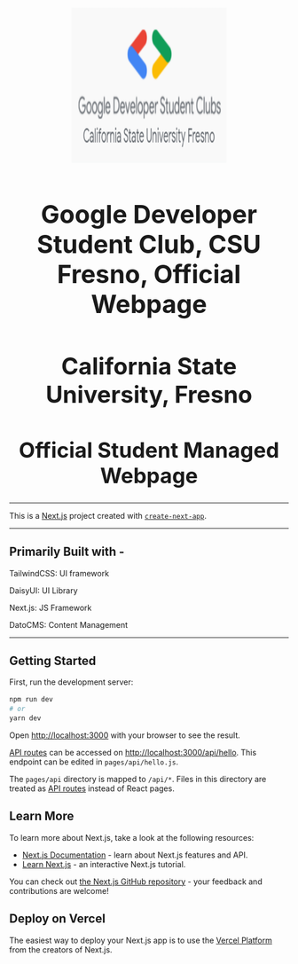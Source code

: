 
<!-- PROJECT LOGO -->
<br />
<p align="center">
  <a href="https://github.com/Ericsmrk/datocms-gdsc-fresno-state-chapter">
    <img src="src\assets\Logo1.PNG" alt="Logo" width="280" height="280">
  </a>

  <h1 style="font-size:320%;" align="center" >Google Developer Student Club, CSU Fresno, Official Webpage</h1>
  <h1 style="font-size:300%;" align="center" >California State University, Fresno</h1>
  <h1 style="font-size:270%;" align="center" >Official Student Managed Webpage</h1>

</p>

---

This is a [Next.js](https://nextjs.org/) project created with [`create-next-app`](https://github.com/vercel/next.js/tree/canary/packages/create-next-app).

---

## Primarily Built with -

TailwindCSS: UI framework

DaisyUI: UI Library

Next.js: JS Framework

DatoCMS: Content Management

---

## Getting Started

First, run the development server:

```bash
npm run dev
# or
yarn dev
```

Open [http://localhost:3000](http://localhost:3000) with your browser to see the result.

[API routes](https://nextjs.org/docs/api-routes/introduction) can be accessed on [http://localhost:3000/api/hello](http://localhost:3000/api/hello). This endpoint can be edited in `pages/api/hello.js`.

The `pages/api` directory is mapped to `/api/*`. Files in this directory are treated as [API routes](https://nextjs.org/docs/api-routes/introduction) instead of React pages.

## Learn More

To learn more about Next.js, take a look at the following resources:

- [Next.js Documentation](https://nextjs.org/docs) - learn about Next.js features and API.
- [Learn Next.js](https://nextjs.org/learn) - an interactive Next.js tutorial.

You can check out [the Next.js GitHub repository](https://github.com/vercel/next.js/) - your feedback and contributions are welcome!

## Deploy on Vercel

The easiest way to deploy your Next.js app is to use the [Vercel Platform](https://vercel.com/new?utm_medium=default-template&filter=next.js&utm_source=create-next-app&utm_campaign=create-next-app-readme) from the creators of Next.js.
